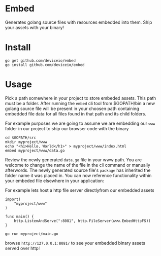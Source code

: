 # Embed

Generates golang source files with resources embedded into them. Ship your assets with your binary!

# Install

```golang
go get github.com/deviceio/embed
go install github.com/deviceio/embed
```

# Usage

Pick a path somewhere in your project to store embeded assets. This path must be a folder. After running the `embed` cli tool from $GOPATH/bin a new golang source file will be present in your choosen path containing embedded file data for all files found in that path and its child folders.

For example purposes we are going to assume we are embedding our `www` folder in our project to ship our browser code with the binary

```golang
cd $GOPATH/src
mkdir myproject/www
echo "<h1>Hello, World</h1>" > myproject/www/index.html
embed myproject/www/data.go
```

Review the newly generated `data.go` file in your www path. You are welcome to change the name of the file in the cli command or manually afterwords. The newly generated source file's `package` has inherited the folder name it was placed in. You can now reference functionality within your embeded file elsewhere in your application:

For example lets host a http file server directlyfrom our embedded assets

```golang
import(
    "myproject/www"
)

func main() {
    http.ListenAndServe(":8081", http.FileServer(www.EmbedHttpFS))
}
```

```golang
go run myproject/main.go
```

browse `http://127.0.0.1:8081/` to see your embedded binary assets served over http!

